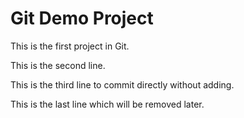 # Git Demo Project

This is the first project in Git.

This is the second line.

This is the third line to commit directly without adding.

This is the last line which will be removed later.